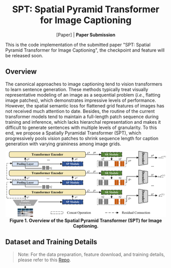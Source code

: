<div align="center">
<h1>
<b>
SPT: Spatial Pyramid Transformer for Image Captioning
</b>
</h1>
<h4>
<!-- <b>
<a href="https://github.com/zchoi">Haonan Zhang</a>, <a href="https://ppengzeng.github.io/">Pengpeng Zeng</a>, <a href="https://cfm.uestc.edu.cn/~songjingkuan/">Jingkuan Song</a>, <a href="https://lianligao.github.io/">Lianli Gao</a>
</b> -->
</h4>

[Paper] | **Paper Submission**
</div>
This is the code implementation of the submitted paper "SPT: Spatial Pyramid Transformer for Image Captioning", the checkpoint and feature will be released soon.

## Overview 
The canonical approaches to image captioning tend to vision transformers to learn sentence generation. These methods typically treat visually representative modeling of an image as a sequential problem (*i.e.*, flatting image patches), which demonstrates impressive levels of performance. However, the spatial semantic loss for flattened grid features of images has not received much attention to date. Besides, the routine of the current transformer models tend to maintain a full-length patch sequence during training and inference, which lacks hierarchal representation and makes it difficult to generate sentences with multiple levels of granularity. To this end, we propose a Spatially Pyramidal Transformer (SPT), which progressively pools vision patches to shrink sequence length for caption generation with varying graininess among image grids.

<p align="center">
    <img src=framework.png><br>
    <span><b>Figure 1. Overview of the Spatial Pyramid Transformer (SPT) for Image Captioning.</b></span>
</p>

<!-- ## The Proposed Modules in SPT

- Spatial-aware Pseudo-supervised (SP) —— solving spatial information loss of grid caused by flatten operation.

- Scale-aware Reinforcement (SR) ——simultaneously explore both low- and high-level semantics.
 
<p align="center">
    <img src=imgs/SP.png  width="56%">
    <img src=imgs/SR.png  width="40%" height="20%"> <br>
    <span><b>Figure 2. Spatial-aware Pseudo-supervised. Right: Scale-aware Reinforcement.</b></span>
</p> -->

## Dataset and Training Details 
> Note: For the data preparation, feature download, and training details, please refer to this [Repo](https://github.com/zchoi/S2-Transformer).
